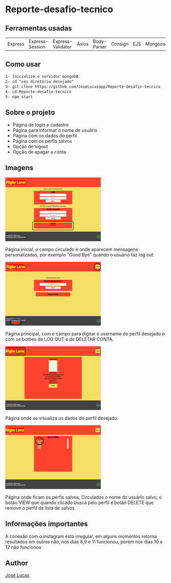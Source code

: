 # Reporte-desafio-tecnico

## Ferramentas usadas

<p align='center'>
<table>
  <tr>
    <td>Express</td>
    <td>Express-Session</td>
    <td>Express-Validator</td>
    <td>Axios</td>
    <td>Body-Parser</td>
    <td>Consign</td>
    <td>EJS</td>
    <td>Mongoose</td>
    <td>MongoDB</td>
    <td>Arquitetura MVC</td>
  </tr>
</table>
</p>

## Como usar

  ```shell
  1- inicialize o servidor mongoDB
  2- cd "seu diretório desejado"
  3- git clone https://github.com/JoseLucasapp/Reporte-desafio-tecnico
  4- cd Reporte-desafio-tecnico
  5- npm start
  ```
## Sobre o projeto

<p align='center'>
  <ul>
    <li>Página de login e cadastro</li>
    <li>Página para informar o nome de usuário</li>
    <li>Página com os dados do perfil</li>
    <li>Página com os perfis salvos</li>
    <li>Opção de logout</li>
    <li>Opção de apagar a conta</li>
  </ul>
</p>

## Imagens
<img src="./homePage.png" width="300px" height="200px" />
<p>Página inicial, o campo circulado é onde aparecem mensagens personalizadas, por exemplo "Good Bye" quando o usuário faz log out.</p>
<img src="./indexPage.png" width="300px" height="200px" />
<p>Página principal, com o campo para digitar o username do perfil desejado e com os botões de LOG OUT e de DELETAR CONTA.</p>
<img src="./profileDataPage.png" width="300px" height="200px" />
<p>Página onde se visualiza os dados do perfil desejado.</p>
<img src="./savedPage.png" width="300px" height="200px" />
<p>Página onde ficam os perfis salvos, Circulados o nome do usuário salvo, o botão VIEW que quando clicado busca pelo perfil e  botão DELETE que remove o perfil da lista de salvos.</p>

## Informações importantes

<p>A conexão com o instagram está irregular, em alguns momentos retorna resultados em outros não, nos dias 8,9 e 11 funcionou, porém nos dias 10 e 12 não funcionou</p>

## Author
<a href="https://www.instagram.com/jlucasgf/?hl=pt-br">José Lucas</a>
